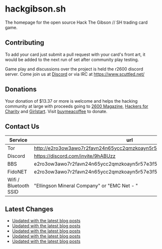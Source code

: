# hackgibson.sh
The homepage for the open source Hack The Gibson // SH trading card game.


## Contributing

To add your card just submit a pull request with your card's front art, it would be added to the next run of set after community play testing.

Game play and discussions over the project is held the r2600 discord server. Come join us at [Discord](https://discord.com/invite/9hABUzz) or via IRC at https://www.scuttled.net/


## Donations

Your donation of $13.37 or more is welcome and helps the hacking community at large with proceeds going to [2600 Magazine](https://2600.com/), [Hackers for Charity](https://hackersforcharity.org) and [Girlstart](https://girlstart.org).  Visit [buymeacoffee](https://www.buymeacoffee.com/hackgibson.sh) to donate.


## Contact Us

Service | url
-|-
Tor | http://e2ro3ow3awo7r2favn24n65ycc2qmzkoayn5r57e3f56nvjwdcgg32ad.onion
Discord | https://discord.com/invite/9hABUzz
BBS | e2ro3ow3awo7r2favn24n65ycc2qmzkoayn5r57e3f56nvjwdcgg32ad.onion:23
FidoNET | e2ro3ow3awo7r2favn24n65ycc2qmzkoayn5r57e3f56nvjwdcgg32ad.onion:24554
Wifi / Bluetooth SSID | "Ellingson Mineral Company" or "EMC Net - <fidonet address>"

## Latest Changes
<!-- BLOG-POST-LIST:START -->
- [Updated with the latest blog posts](https://github.com/DFW2600/hackgibson.sh/commit/bc6f2d05ab1e916156fad45e0b349155501aee18)
- [Updated with the latest blog posts](https://github.com/DFW2600/hackgibson.sh/commit/eb8c5a161e1b9e838136ebc89e955ef6afd770a4)
- [Updated with the latest blog posts](https://github.com/DFW2600/hackgibson.sh/commit/5ce37403b087f3e872cebbc04ae5143fa6ec5aaf)
- [Updated with the latest blog posts](https://github.com/DFW2600/hackgibson.sh/commit/0f89636b8fe906fdcd183f2e0d3bfdac69a63842)
- [Updated with the latest blog posts](https://github.com/DFW2600/hackgibson.sh/commit/74a31c3535a553e43f90901813671bfaabc3a697)
<!-- BLOG-POST-LIST:END -->
